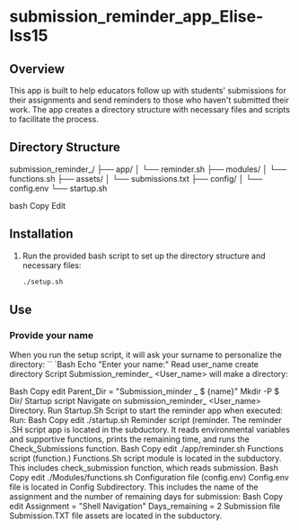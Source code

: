 # submission_reminder_app_Elise-Iss15

## Overview
This app is built to help educators follow up with students' submissions for their assignments and send reminders to those who haven't submitted their work. The app creates a directory structure with necessary files and scripts to facilitate the process.

## Directory Structure
submission_reminder_<username>/ ├── app/ │ └── reminder.sh ├── modules/ │ └── functions.sh ├── assets/ │ └── submissions.txt ├── config/ │ └── config.env └── startup.sh

bash
Copy
Edit

## Installation
1. Run the provided bash script to set up the directory structure and necessary files:
    ```bash
    ./setup.sh
    ```
## Use

### Provide your name
When you run the setup script, it will ask your surname to personalize the directory:
`` `Bash
Echo "Enter your name:"
Read user_name
create directory
Script Submission_reminder_ <User_name> will make a directory:

Bash
Copy
edit
Parent_Dir = "Submission_minder _ $ {name}"
Mkdir -P $ Dir/
Startup script
Navigate on submission_reminder_ <User_name> Directory.
Run Startup.Sh Script to start the reminder app when executed: Run:
Bash
Copy
edit
./startup.sh
Reminder script (reminder.
The reminder .SH script app is located in the subductory.
It reads environmental variables and supportive functions, prints the remaining time, and runs the Check_Submissions function.
Bash
Copy
edit
./app/reminder.sh
Functions script (function.)
Functions.Sh script module is located in the subductory.
This includes check_submission function, which reads submission.
Bash
Copy
edit
./Modules/functions.sh
Configuration file (config.env)
Config.env file is located in Config Subdirectory.
This includes the name of the assignment and the number of remaining days for submission:
Bash
Copy
edit
Assignment = "Shell Navigation"
Days_remaining = 2
Submission file
Submission.TXT file assets are located in the subductory.
